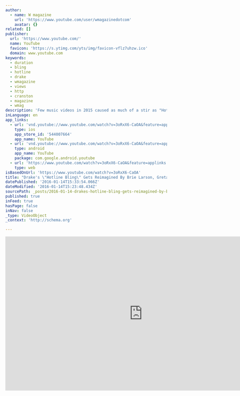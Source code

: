 ```yaml
---
author:
  - name: W magazine
    url: 'https://www.youtube.com/user/wmagazinedotcom'
    avatar: {}
related: []
publisher:
  url: 'https://www.youtube.com/'
  name: YouTube
  favicon: 'https://s.ytimg.com/yts/img/favicon-vflz7uhzw.ico'
  domain: www.youtube.com
keywords:
  - duration
  - bling
  - hotline
  - drake
  - wmagazine
  - views
  - http
  - cranston
  - magazine
  - wmag
description: 'Few music videos in 2015 caused as much of a stir as "Hotline Bling" by Drake, the cover star of the latest issue of W Art. Watch, as Bryan Cranston, Amy Schumer, Kristen Wiig, Seth Rogen, and more celebrities, try to top the song that spawned a thousand memes with a dramatic reading of the megahit.'
inLanguage: en
app_links:
  - url: 'vnd.youtube://www.youtube.com/watch?v=3oRxX6-CaOA&feature=applinks'
    type: ios
    app_store_id: '544007664'
    app_name: YouTube
  - url: 'vnd.youtube://www.youtube.com/watch?v=3oRxX6-CaOA&feature=applinks'
    type: android
    app_name: YouTube
    package: com.google.android.youtube
  - url: 'https://www.youtube.com/watch?v=3oRxX6-CaOA&feature=applinks'
    type: web
isBasedOnUrl: 'https://www.youtube.com/watch?v=3oRxX6-CaOA'
title: "Drake's \"Hotline Bling\" Gets Reimagined By Brie Larson, Greta Gerwig, and More Celebrities"
datePublished: '2016-01-14T15:33:54.066Z'
dateModified: '2016-01-14T15:23:48.434Z'
sourcePath: _posts/2016-01-14-drakes-hotline-bling-gets-reimagined-by-brie-larson-gret.md
published: true
inFeed: true
hasPage: false
inNav: false
_type: VideoObject
_context: 'http://schema.org'

---
```

<iframe src="https://cdn.embedly.com/widgets/media.html?src=https%3A%2F%2Fwww.youtube.com%2Fembed%2F3oRxX6-CaOA%3Ffeature%3Doembed&amp;url=https%3A%2F%2Fwww.youtube.com%2Fwatch%3Fv%3D3oRxX6-CaOA&amp;image=https%3A%2F%2Fi.ytimg.com%2Fvi%2F3oRxX6-CaOA%2Fhqdefault.jpg&amp;key=b7d04c9b404c499eba89ee7072e1c4f7&amp;type=text%2Fhtml&amp;schema=youtube" width="854" height="480" scrolling="no" frameborder="0" allowfullscreen="allowfullscreen" style=""></iframe>